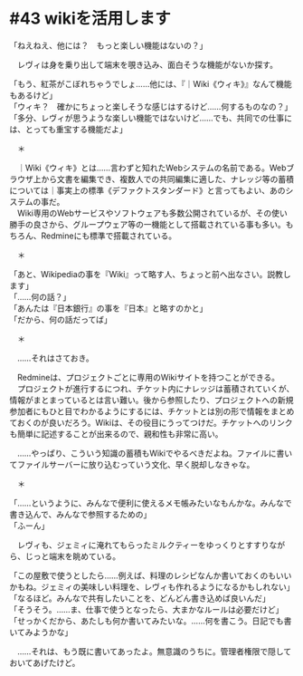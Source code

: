 # #43 wikiを活用します
「ねえねえ、他には？　もっと楽しい機能はないの？」

　レヴィは身を乗り出して端末を覗き込み、面白そうな機能がないか探す。

「もう、紅茶がこぼれちゃうでしょ……他には、『｜Wiki《ウィキ》』なんて機能もあるけど」  
「ウィキ？　確かにちょっと楽しそうな感じはするけど……何するものなの？」  
「多分、レヴィが思うような楽しい機能ではないけど……でも、共同での仕事には、とっても重宝する機能だよ」

　＊

　｜Wiki《ウィキ》とは……言わずと知れたWebシステムの名前である。Webブラウザ上から文書を編集でき、複数人での共同編集に適した、ナレッジ等の蓄積については｜事実上の標準《デファクトスタンダード》と言ってもよい、あのシステムの事だ。  
　Wiki専用のWebサービスやソフトウェアも多数公開されているが、その使い勝手の良さから、グループウェア等の一機能として搭載されている事も多い。もちろん、Redmineにも標準で搭載されている。

　＊

「あと、Wikipediaの事を『Wiki』って略す人、ちょっと前へ出なさい。説教します」  
「……何の話？」  
「あんたは『日本銀行』の事を『日本』と略すのかと」  
「だから、何の話だってば」

　＊

　……それはさておき。

　Redmineは、プロジェクトごとに専用のWikiサイトを持つことができる。  
　プロジェクトが進行するにつれ、チケット内にナレッジは蓄積されていくが、情報がまとまっているとは言い難い。後から参照したり、プロジェクトへの新規参加者にもひと目でわかるようにするには、チケットとは別の形で情報をまとめておくのが良いだろう。Wikiは、その役目にうってつけだ。チケットへのリンクも簡単に記述することが出来るので、親和性も非常に高い。

　……やっぱり、こういう知識の蓄積もWikiでやるべきだよね。ファイルに書いてファイルサーバーに放り込むっていう文化、早く脱却しなきゃな。

　＊

「……というように、みんなで便利に使えるメモ帳みたいなもんかな。みんなで書き込んで、みんなで参照するための」  
「ふーん」

　レヴィも、ジェミィに淹れてもらったミルクティーをゆっくりとすすりながら、じっと端末を眺めている。

「この屋敷で使うとしたら……例えば、料理のレシピなんか書いておくのもいいかもね。ジェミィの美味しい料理を、レヴィも作れるようになるかもしれない」  
「なるほど。みんなで共有したいことを、どんどん書き込めば良いんだ」  
「そうそう。……ま、仕事で使うとなったら、大まかなルールは必要だけど」  
「せっかくだから、あたしも何か書いてみたいな。……何を書こう。日記でも書いてみようかな」

　……それは、もう既に書いてあったよ。無意識のうちに。管理者権限で隠しておいてあげたけど。
